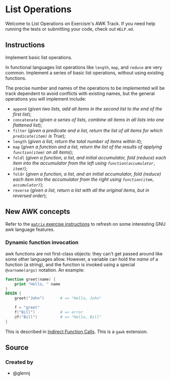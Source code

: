 # List Operations

Welcome to List Operations on Exercism's AWK Track.
If you need help running the tests or submitting your code, check out `HELP.md`.

## Instructions

Implement basic list operations.

In functional languages list operations like `length`, `map`, and
`reduce` are very common. Implement a series of basic list operations,
without using existing functions.

The precise number and names of the operations to be implemented will be
track dependent to avoid conflicts with existing names, but the general
operations you will implement include:

* `append` (*given two lists, add all items in the second list to the end of the first list*);
* `concatenate` (*given a series of lists, combine all items in all lists into one flattened list*);
* `filter` (*given a predicate and a list, return the list of all items for which `predicate(item)` is True*);
* `length` (*given a list, return the total number of items within it*);
* `map` (*given a function and a list, return the list of the results of applying `function(item)` on all items*);
* `foldl` (*given a function, a list, and initial accumulator, fold (reduce) each item into the accumulator from the left using `function(accumulator, item)`*);
* `foldr` (*given a function, a list, and an initial accumulator, fold (reduce) each item into the accumulator from the right using `function(item, accumulator)`*);
* `reverse` (*given a list, return a list with all the original items, but in reversed order*);

## New AWK concepts

Refer to the [`matrix` exercise instructions][ex-matrix] to refresh on some interesting GNU awk language features.

### Dynamic function invocation

awk functions are not first-class objects: they can't get passed around like some other languages allow.
However, a variable can hold the _name_ of a function (a string), and the function is invoked using a special `@varname(args)` notation.
An example:

```awk
function greet(name) {
    print "Hello, " name
}
BEGIN {
    greet("John")       # => "Hello, John"

    f = "greet"
    f("Bill")           # => error
    @f("Bill")          # => "Hello, Bill"
}
```
This is described in [Indirect Function Calls][indirect].
This is a `gawk` extension.


[ex-matrix]: https://exercism.org/tracks/awk/exercises/matrix
[indirect]: https://www.gnu.org/software/gawk/manual/html_node/Indirect-Calls.html

## Source

### Created by

- @glennj
